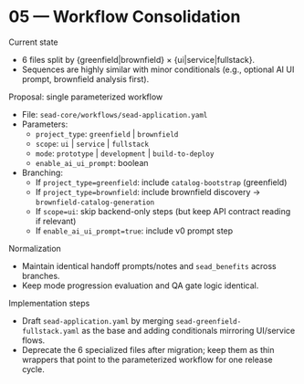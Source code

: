 # 05 — Workflow Consolidation

Current state
- 6 files split by {greenfield|brownfield} × {ui|service|fullstack}.
- Sequences are highly similar with minor conditionals (e.g., optional AI UI prompt, brownfield analysis first).

Proposal: single parameterized workflow
- File: `sead-core/workflows/sead-application.yaml`
- Parameters:
  - `project_type`: `greenfield` | `brownfield`
  - `scope`: `ui` | `service` | `fullstack`
  - `mode`: `prototype` | `development` | `build-to-deploy`
  - `enable_ai_ui_prompt`: boolean
- Branching:
  - If `project_type=greenfield`: include `catalog-bootstrap` (greenfield)
  - If `project_type=brownfield`: include brownfield discovery → `brownfield-catalog-generation`
  - If `scope=ui`: skip backend-only steps (but keep API contract reading if relevant)
  - If `enable_ai_ui_prompt=true`: include v0 prompt step

Normalization
- Maintain identical handoff prompts/notes and `sead_benefits` across branches.
- Keep mode progression evaluation and QA gate logic identical.

Implementation steps
- Draft `sead-application.yaml` by merging `sead-greenfield-fullstack.yaml` as the base and adding conditionals mirroring UI/service flows.
- Deprecate the 6 specialized files after migration; keep them as thin wrappers that point to the parameterized workflow for one release cycle.

